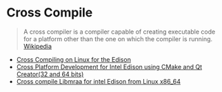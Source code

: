 # Cross Compile

> A cross compiler is a compiler capable of creating executable code for a platform other than the one on which the compiler is running. [Wikipedia](https://en.wikipedia.org/wiki/Cross_compiler)

- [Cross Compiling on Linux for the Edison](http://shawnhymel.com/809/cross-compiling-on-linux-for-the-edison/)
- [Cross Platform Development for Intel Edison using CMake and Qt Creator(32 and 64 bits)](http://www.samontab.com/web/2015/02/cross-platform-development-for-intel-edison-using-cmake-and-qt-creator32-and-64-bits/)
- [Cross compile Libmraa for intel Edison from Linux x86_64](https://github.com/intel-iot-devkit/mraa/issues/303)
